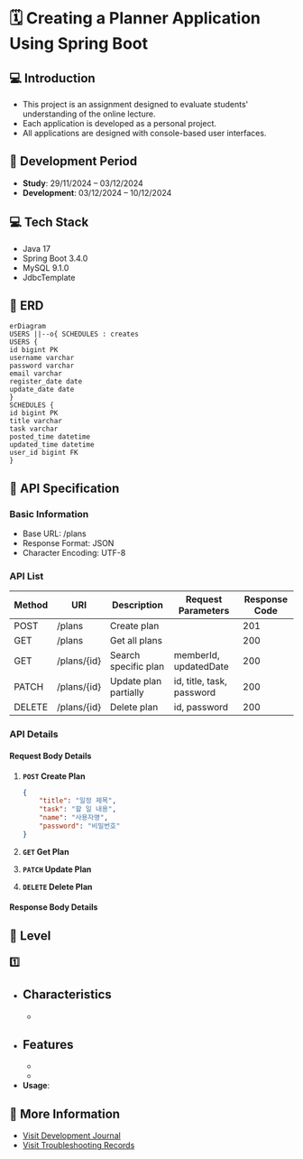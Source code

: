 # 🗓️ Creating a Planner Application Using Spring Boot

## 💻 Introduction
- This project is an assignment designed to evaluate students' understanding of the online lecture.
- Each application is developed as a personal project.
- All applications are designed with console-based user interfaces.
  
## 📆 Development Period
- **Study**: 29/11/2024 – 03/12/2024
- **Development**: 03/12/2024 – 10/12/2024

## 💻 Tech Stack
- Java 17
- Spring Boot 3.4.0
- MySQL 9.1.0
- JdbcTemplate

## 🔗 ERD

```mermaid
erDiagram
USERS ||--o{ SCHEDULES : creates
USERS {
id bigint PK
username varchar
password varchar
email varchar
register_date date
update_date date
}
SCHEDULES {
id bigint PK
title varchar
task varchar
posted_time datetime
updated_time datetime
user_id bigint FK
}
```

## 📜 API Specification 
### Basic Information 
- Base URL: /plans
- Response Format: JSON
- Character Encoding: UTF-8

### API List
| Method | URI                    | Description             | Request Parameters          | Response Code |
|--------|------------------------|-------------------------|-----------------------------|---------------|
| POST   | /plans                 | Create plan             |                             | 201           |
| GET    | /plans                 | Get all plans           |                             | 200           |
| GET    | /plans/{id}            | Search specific plan    | memberId, updatedDate       | 200           |
| PATCH  | /plans/{id}            | Update plan partially   | id, title, task, password   | 200           |
| DELETE | /plans/{id}            | Delete plan             | id, password                | 200           |

### API Details
#### Request Body Details
1. **`POST` Create Plan**
    ```json
    {
        "title": "일정 제목",
        "task": "할 일 내용",
        "name": "사용자명",
        "password": "비밀번호"
    }
    ```

2. **`GET` Get Plan**
3. **`PATCH` Update Plan**
4. **`DELETE` Delete Plan** 

#### Response Body Details


## 🚀 Level

### 1️⃣ 
- **Characteristics**
  - 
  - 
- **Features** 
  - 
  - 
  - 
- **Usage**: 

## 📜 More Information
- [Visit Development Journal](https://writingforever162.tistory.com)
- [Visit Troubleshooting Records](https://writingforever162.tistory.com/category/Troubleshooting%3A%20%EB%AC%B4%EC%97%87%EC%9D%B4%20%EB%AC%B8%EC%A0%9C%EC%98%80%EB%8A%94%EA%B0%80%3F)
